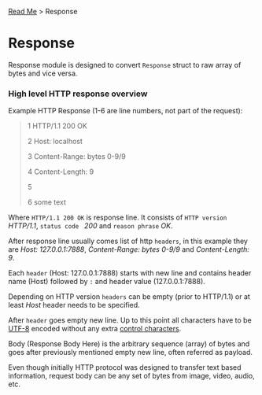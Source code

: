 [Read Me](https://github.com/bohdaq/rust-web-server/tree/main) > Response 

# Response 

Response module is designed to convert `Response` struct to raw array of bytes and vice versa.

### High level HTTP response overview
Example HTTP Response (1-6 are line numbers, not part of the request):

>1 HTTP/1.1 200 OK
>
>2 Host: localhost
> 
>3 Content-Range: bytes 0-9/9
> 
>4 Content-Length: 9
> 
>5
> 
>6 some text


Where `HTTP/1.1 200 OK` is response line. It consists of `HTTP version` _HTTP/1.1_, `status code ` _200_ and `reason phrase` _OK_.

After response line usually comes list of http `headers`, in this example they are _Host: 127.0.0.1:7888_, _Content-Range: bytes 0-9/9_ and _Content-Length: 9_.

Each `header` (Host: 127.0.0.1:7888) starts with new line and contains header name (Host) followed by `:` and header value (127.0.0.1:7888).

Depending on HTTP version `headers` can be empty (prior to HTTP/1.1) or at least _Host_ header needs to be specified.

After `header` goes empty new line. Up to this point all characters have to be [UTF-8](https://en.wikipedia.org/wiki/UTF-8) encoded without any extra [control characters](https://en.wikipedia.org/wiki/Control_character).

Body (Response Body Here) is the arbitrary sequence (array) of bytes and goes after previously mentioned empty new line, often referred as payload.

Even though initially HTTP protocol was designed to transfer text based information, request body can be any set of bytes from image, video, audio, etc.
